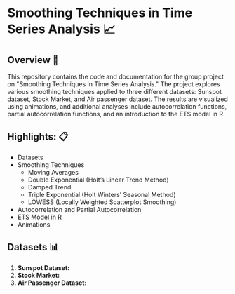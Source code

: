 # Smoothing Techniques in Time Series Analysis 📈

## Overview 🚀

This repository contains the code and documentation for the group project on "Smoothing Techniques in Time Series Analysis." The project explores various smoothing techniques applied to three different datasets: Sunspot dataset, Stock Market, and Air passenger dataset. The results are visualized using animations, and additional analyses include autocorrelation functions, partial autocorrelation functions, and an introduction to the ETS model in R.

## Highlights: 📋

- Datasets
- Smoothing Techniques
  - Moving Averages
  - Double Exponential (Holt’s Linear Trend Method)
  - Damped Trend
  - Triple Exponential (Holt Winters’ Seasonal Method)
  - LOWESS (Locally Weighted Scatterplot Smoothing)
- Autocorrelation and Partial Autocorrelation
- ETS Model in R
- Animations

## Datasets 📊

1. **Sunspot Dataset:** 
2. **Stock Market:** 
3. **Air Passenger Dataset:** 
